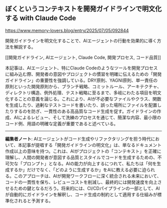 ## ぼくというコンテキストを開発ガイドラインで明文化する with Claude Code

https://www.memory-lovers.blog/entry/2025/07/05/092844

開発ガイドラインを明文化することで、AIエージェントの行動を効果的に導く方法を解説する。

[[開発ガイドライン, AIエージェント, Claude Code, 開発プロセス, コード品質]]

本記事は、AIエージェント、特にClaude Codeのようなツールを開発プロセスに組み込む際、開発者の意図やプロジェクトの慣習を明確に伝えるための「開発ガイドライン」の重要性を強調している。DRY原則、YAGNI原則、単一責任の原則といった開発原則から、ブランチ戦略、コミットルール、アーキテクチャ、ディレクトリ構造、例外処理、テスト戦略に至るまで、多岐にわたる項目を明文化することの意義を論じる。これにより、AIが不必要なファイルやクラス、関数を生成したり、過剰なテストコードを書いたり、誤った場所にファイルを配置したりするのを防ぎ、一貫性のある高品質なコード生成を促す。ガイドラインの作成、AIによるレビュー、そして洗練のプロセスを通じて、簡潔な内容、最小限のコード例、用語の明確な定義が重要であると述べている。

---

**編集者ノート**: AIエージェントがコード生成やリファクタリングを担う時代において、本記事が提唱する「開発ガイドラインの明文化」は、単なるドキュメント作成以上の意味を持つ。これは、AIがプロジェクトの「コンテキスト」を正確に理解し、人間の開発者が意図する品質とスタイルでコードを生成するための、不可欠な「プロンプト」となる。AIの能力が向上するにつれて、私たちは「何を生成するか」だけでなく、「どのように生成するか」をAIに教える必要に迫られる。このアプローチは、AIが開発ワークフローに深く統合される未来において、コードの一貫性を保ち、レビューコストを削減し、最終的には開発速度を向上させるための鍵となるだろう。将来的には、CI/CDパイプラインの一部として、AIが自動的にガイドラインを解釈し、コード生成の制約として適用する仕組みが標準化されると予測する。
```
